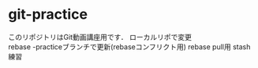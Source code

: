 # git-practice
このリポジトリはGit動画講座用です．
ローカルリポで変更  
rebase -practiceブランチで更新(rebaseコンフリクト用)
rebase pull用
stash 練習
